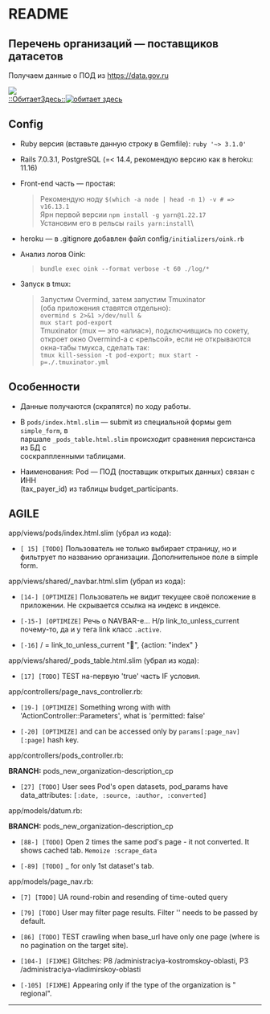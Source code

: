 # README

## Перечень организаций — поставщиков датасетов

Получаем данные о ПОД из <https://data.gov.ru>

![](https://pyheroku-badge.herokuapp.com/?app=pod-export7657651&style=plastic) \
[::ОбитаетЗдесь::![обитает здесь](https://img.shields.io/badge/heroku-%23430098.svg?style=for-the-badge&logo=heroku&logoColor=white)](https://pod-export7657651.herokuapp.com/)

## Config

* Ruby версия (вставьте данную строку в Gemfile): `ruby '~> 3.1.0'`

* Rails 7.0.3.1, PostgreSQL (=< 14.4, рекомендую версию как в heroku: 11.16)

* Front-end часть — простая:

  > Рекомендую ноду        `$(which -a node | head -n 1) -v # => v16.13.1`\
  > Ярн первой версии      `npm install -g yarn@1.22.17`\
  > Установим его в рельсы `rails yarn:install`\

* heroku — в .gitignore добавлен файл config`/initializers/oink.rb`

* Анализ логов Oink:

  > `bundle exec oink --format verbose -t 60 ./log/*`

* Запуск в tmux:

  > Запустим Overmind, затем запустим Tmuxinator \
  > (оба приложения ставятся отдельно): \
  > `overmind s 2>&1 >/dev/null &` \
  > `mux start pod-export` \
  > Tmuxinator (mux — это «алиас»), подключивщись по сокету, откроет окно
  > Overmind-а с «рельсой», если не открываются окна-табы тмукса, сделать так: \
  > `tmux kill-session -t pod-export; mux start -p=./.tmuxinator.yml`

## Особенности

* Данные получаются (скрапятся) по ходу работы.

* В `pods/index.html.slim` — submit из специальной формы gem `simple_form`, в \
    паршале `_pods_table.html.slim` происходит сравнения персистанса из БД с \
    соскраппленными таблицами.

* Наименования:  Pod — ПОД (поставщик открытых данных) связан с ИНН \
    (tax_payer_id) из таблицы budget_participants.

## AGILE

app/views/pods/index.html.slim (убрал из кода):

* `[ 15] [TODO]` Пользователь не только выбирает страницу, но и фильтрует по
    названию организации. Дополнительное поле в simple form.

app/views/shared/_navbar.html.slim (убрал из кода):

* `[14-] [OPTIMIZE]` Пользователь не видит текущее своё положение в приложении.
    Не скрывается ссылка на индекс в индексе.

* `[-15-] [OPTIMIZE]` Речь о NAVBAR-е… Н/р link_to_unless_current почему-то, да
    и у тега link класс `.active`.

* `[-16]` / = link_to_unless_current "🏡", {action: "index" }

app/views/shared/_pods_table.html.slim (убрал из кода):

* `[17] [TODO]` ТEST на-первую 'true' часть IF условия.

app/controllers/page_navs_controller.rb:

* `[19-] [OPTIMIZE]` Something wrong with with 'ActionController::Parameters',
    what is 'permitted: false'

* `[-20] [OPTIMIZE]` and can be accessed only by `params[:page_nav][:page]`
    hash key.

app/controllers/pods_controller.rb:

**BRANCH:** pods_new_organization-description_cp

* `[27] [TODO]` User sees Pod's open datasets, pod_params have data_attributes:
    `[:date, :source, :author, :converted]`

app/models/datum.rb:

**BRANCH:** pods_new_organization-description_cp

* `[88-] [TODO]` Open 2 times the same pod's page - it not converted. It shows
    cached tab. `Memoize :scrape_data`

* `[-89] [TODO]` _ for only 1st dataset's tab.

app/models/page_nav.rb:

* `[7] [TODO]` UA round-robin and resending of time-outed query

* `[79] [TODO]` User may filter page results. Filter '' needs to be passed by
    default.

* `[86] [TODO]` TEST crawling when base_url have only one page (where is no
    pagination on the target site).

* `[104-] [FIXME]` Glitches: P8 /administraciya-kostromskoy-oblasti, P3
    /administraciya-vladimirskoy-oblasti

* `[-105] [FIXME]` Appearing only if the type of the organization is "
    regional".

---


